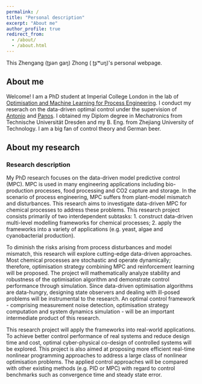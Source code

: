 ```yaml
---
permalink: /
title: "Personal description"
excerpt: "About me"
author_profile: true
redirect_from: 
  - /about/
  - /about.html
---
```


This Zhengang (ʈʂən gaŋ) Zhong ( ʈʂʷuŋ)'s personal webpage.

About me
------
Welcome! I am a PhD student at Imperial College London in the lab of [Optimisation and Machine Learning for Process Engineering](https://www.imperial.ac.uk/a-z-research/optimisation-and-machine-learning-for-process-engineering/). I conduct my reserach on the data-driven optimal control under the supervision of [Antonio](https://www.imperial.ac.uk/people/a.del-rio-chanona) and [Panos](https://iris.ucl.ac.uk/iris/browse/profile?upi=PPETS09). I obtained my Diplom degree in Mechatronics from Technische Universität Dresden and my B. Eng. from Zhejiang University of Technology. I am a big fan of control theory and German beer.  

## About my research

### Research description

My PhD research focuses on the data-driven model predictive control (MPC). MPC is used in many engineering applications including bio-production processes, food processing and CO2 capture and storage. In the scenario of process engineering,  MPC suffers from plant-model mismatch and disturbances. This research aims to investigate data-driven MPC for chemical processes to address these problems. This research project consists primarily of two interdependent subtasks: 1. construct data-driven multi-level modelling frameworks for chemical processes; 2. apply the frameworks into a variety of applications (e.g. yeast, algae and cyanobacterial production).

To diminish the risks arising from process disturbances and model mismatch, this research will explore cutting-edge data-driven approaches. Most chemical processes are stochastic and operate dynamically; therefore, optimisation strategy combining MPC and reinforcement learning will be proposed. The project will mathematically analyze stability and robustness of the optimisation algorithm and demonstrate control performance through simulation. Since data-driven optimisation algorithms are data-hungry, designing state observers and dealing with ill-posed problems will be instrumental to the research. An optimal control framework - comprising measurement noise detection, optimisation strategy computation and system dynamics simulation - will be an important intermediate product of this research. 

This research project will apply the frameworks into real-world applications. To achieve better control performance of real systems and reduce design time and cost, optimal cyber-physical co-design of controlled systems will be explored. This project is also aimed at proposing more efficient real-time nonlinear programming approaches to address a large class of nonlinear optimisation problems. The applied control approaches will be compared with other existing methods (e.g. PID or MPC) with regard to control benchmarks such as convergence time and steady state error. 
